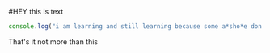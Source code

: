 #HEY this is text

```JAVASCRIPT
console.log("i am learning and still learning because some a*sho*e don't let me go forword");
```
That's it not more than this